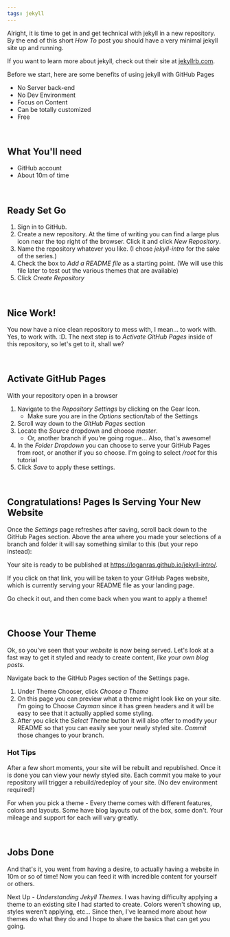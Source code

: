 ```yaml
---
tags: jekyll
---
```


Alright, it is time to get in and get technical with jekyll in a new repository.  By the end of this short _How To_ post you should have a very minimal jekyll site up and running.

If you want to learn more about jekyll, check out their site at [jekyllrb.com](https://jekyllrb.com/).

Before we start, here are some benefits of using jekyll with GitHub Pages
- No Server back-end
- No Dev Environment
- Focus on Content
- Can be totally customized
- Free

&nbsp;
## What You'll need
- GitHub account
- About 10m of time

&nbsp;
## Ready Set Go
1. Sign in to GitHub.
1. Create a new repository.  At the time of writing you can find a large plus icon near the top right of the browser.  Click it and click _New Repository_.
1. Name the repository whatever you like.  (I chose _jekyll-intro_ for the sake of the series.)
1. Check the box to _Add a README file_ as a starting point.  (We will use this file later to test out the various themes that are available)
1. Click _Create Repository_

&nbsp;
## Nice Work!
You now have a nice clean repository to mess with, I mean... to work with.  Yes, to work with.  :D.  The next step is to _Activate GitHub Pages_ inside of this repository, so let's get to it, shall we?

&nbsp;
## Activate GitHub Pages
With your repository open in a browser
1. Navigate to the _Repository Settings_ by clicking on the Gear Icon.
    - Make sure you are in the _Options_ section/tab of the Settings
1. Scroll way down to the _GitHub Pages_ section
1. Locate the _Source_ dropdown and choose _master_.
    - Or, another branch if you're going rogue... Also, that's awesome!
1. In the _Folder Dropdown_ you can choose to serve your GitHub Pages from root, or another if you so choose.  I'm going to select _/root_ for this tutorial
1. Click _Save_ to apply these settings.

&nbsp;
## Congratulations!  Pages Is Serving Your New Website
Once the _Settings_ page refreshes after saving, scroll back down to the GitHub Pages section.  Above the area where you made your selections of a branch and folder it will say something similar to this (but your repo instead):

Your site is ready to be published at https://loganras.github.io/jekyll-intro/.

If you click on that link, you will be taken to your GitHub Pages website, which is currently serving your README file as your landing page.

Go check it out, and then come back when you want to apply a theme!

&nbsp;
## Choose Your Theme
Ok, so you've seen that your _website_ is now being served.  Let's look at a fast way to get it styled and ready to create content, _like your own blog posts_.

Navigate back to the GitHub Pages section of the Settings page.
1. Under Theme Chooser, click _Choose a Theme_
2. On this page you can preview what a theme might look like on your site.  I'm going to Choose _Cayman_ since it has green headers and it will be easy to see that it actually applied some styling.
3. After you click the _Select Theme_ button it will also offer to modify your README so that you can easily see your newly styled site.  _Commit_ those changes to your branch.

### Hot Tips
After a few short moments, your site will be rebuilt and republished.  Once it is done you can view your newly styled site.  Each commit you make to your repository will trigger a rebuild/redeploy of your site.  (No dev environment required!)

For when you pick a theme - Every theme comes with different features, colors and layouts.  Some have blog layouts out of the box, some don't.  Your mileage and support for each will vary greatly.

&nbsp;
## Jobs Done

And that's it, you went from having a desire, to actually having a website in 10m or so of time!  Now you can feed it with incredible content for yourself or others.

Next Up - _Understanding Jekyll Themes_.  I was having difficulty applying a theme to an existing site I had started to create.  Colors weren't showing up, styles weren't applying, etc...  Since then, I've learned more about how themes do what they do and I hope to share the basics that can get you going.
